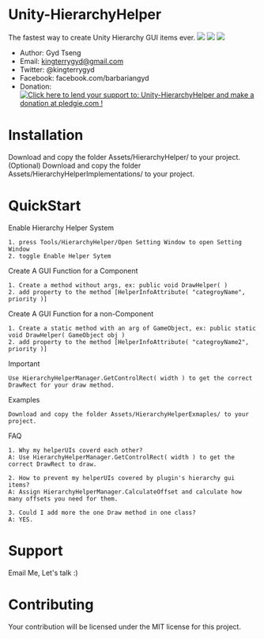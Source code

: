 Unity-HierarchyHelper
=
The fastest way to create Unity Hierarchy GUI items ever.
![](http://i.imgur.com/nPJcYNG.gif)
![](https://i.imgur.com/oWhbFgi.png)
![](http://i.imgur.com/cU2iwYG.png)

- Author: Gyd Tseng
- Email: kingterrygyd@gmail.com
- Twitter: @kingterrygyd
- Facebook: facebook.com/barbariangyd
- Donation: <a href='https://pledgie.com/campaigns/32250'><img alt='Click here to lend your support to: Unity-HierarchyHelper and make a donation at pledgie.com !' src='https://pledgie.com/campaigns/32250.png?skin_name=chrome' border='0' ></a>

Installation
=
Download and copy the folder Assets/HierarchyHelper/ to your project.
(Optional) Download and copy the folder Assets/HierarchyHelperImplementations/ to your project.

QuickStart
=
Enable Hierarchy Helper System
```
1. press Tools/HierarchyHelper/Open Setting Window to open Setting Window
2. toggle Enable Helper Sytem
```

Create A GUI Function for a Component
```
1. Create a method without args, ex: public void DrawHelper( )
2. add property to the method [HelperInfoAttribute( "categroyName", priority )]
```

Create A GUI Function for a non-Component
```
1. Create a static method with an arg of GameObject, ex: public static void DrawHelper( GameObject obj )
2. add property to the method [HelperInfoAttribute( "categroyName2", priority )]
```

Important
```
Use HierarchyHelperManager.GetControlRect( width ) to get the correct DrawRect for your draw method.
```

Examples
```
Download and copy the folder Assets/HierarchyHelperExmaples/ to your project.
```

FAQ
```
1. Why my helperUIs coverd each other?
A: Use HierarchyHelperManager.GetControlRect( width ) to get the correct DrawRect to draw.

2. How to prevent my helperUIs covered by plugin's hierarchy gui items?
A: Assign HierarchyHelperManager.CalculateOffset and calculate how many offsets you need for them.

3. Could I add more the one Draw method in one class?
A: YES.
```

Support
=
Email Me, Let's talk :)

Contributing
=
Your contribution will be licensed under the MIT license for this project.

